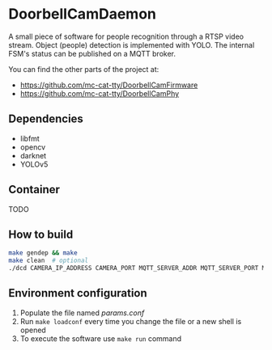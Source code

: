 # DoorbellCamDaemon
A small piece of software for people recognition through a RTSP video stream. Object (people) detection is implemented with YOLO. The internal FSM's status can be published on a MQTT broker.

You can find the other parts of the project at:
 - https://github.com/mc-cat-tty/DoorbellCamFirmware
 - https://github.com/mc-cat-tty/DoorbellCamPhy

## Dependencies
 - libfmt
 - opencv
 - darknet
 - YOLOv5

## Container
TODO

## How to build
```bash
make gendep && make
make clean  # optional
./dcd CAMERA_IP_ADDRESS CAMERA_PORT MQTT_SERVER_ADDR MQTT_SERVER_PORT MQTT_TOPIC
```

## Environment configuration
 1. Populate the file named _params.conf_
 2. Run `make loadconf` every time you change the file or a new shell is opened
 4. To execute the software use `make run` command

